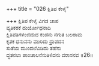 +++
title = "026 ಕ್ಷಿತಿಪ ಕೇಳೈ"

+++
ಕ್ಷಿತಿಪ ಕೇಳೈ ವಿಗಡ ಚಾಪ  
ವ್ಯತಿಕರಕೆ ದುರ್ಯೋಧನಾದಿ  
ಕ್ಷಿತಿಪತಿಗಳಂಜಿದುದ ಕಂಡನು ನಗುತ ಬಲರಾಮ   
ಕೃತಕ ಧನುವನು ಮುರಿದು ದ್ರುಪದನ  
ಸುತೆಯ ಮುಂದಲೆವಿಡಿದು ತಹೆನು  
ದ್ಧತನಲಾ ಪಾಂಚಾಲನೆನುತಿಳಿದನು ವರಾಸನವ      ॥26॥